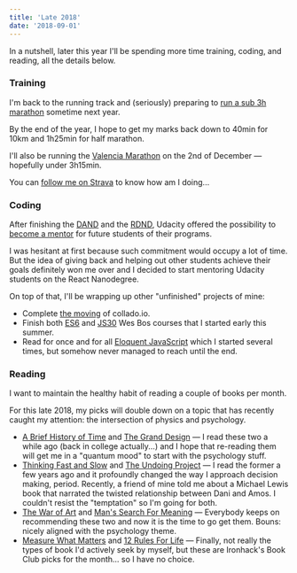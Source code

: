 ```yaml
---
title: 'Late 2018'
date: '2018-09-01'
---
```


In a nutshell, later this year I'll be spending more time training, coding, and reading, all the details below.

### Training

I'm back to the running track and (seriously) preparing to [run a sub 3h marathon](/blog/2018/going-sub3) sometime next year.

By the end of the year, I hope to get my marks back down to 40min for 10km and 1h25min for half marathon.

I'll also be running the [Valencia Marathon](https://www.valenciaciudaddelrunning.com/maraton/maraton/) on the 2nd of December — hopefully under 3h15min.

You can [follow me on Strava](https://www.strava.com/athletes/marccollado) to know how am I doing...

### Coding

After finishing the [DAND](/blog/2018/udacity-dand) and the [RDND](/blog/2018/udacity-rdnd), Udacity offered the possibility to [become a mentor](https://www.udacity.com/start-mentoring) for future students of their programs.

I was hesitant at first because such commitment would occupy a lot of time. But the idea of giving back and helping out other students achieve their goals definitely won me over and I decided to start mentoring Udacity students on the React Nanodegree.

On top of that, I'll be wrapping up other "unfinished" projects of mine:

- Complete [the moving](/blog/2018/moving-collado-io) of collado.io.
- Finish both [ES6](https://es6.io/) and [JS30](https://javascript30.com/) Wes Bos courses that I started early this summer.
- Read for once and for all [Eloquent JavaScript](https://eloquentjavascript.net/) which I started several times, but somehow never managed to reach until the end.

### Reading

I want to maintain the healthy habit of reading a couple of books per month.

For this late 2018, my picks will double down on a topic that has recently caught my attention: the intersection of physics and psychology.

- [A Brief History of Time](https://www.amazon.com/dp/B0031RDVMI/) and [The Grand Design](https://www.amazon.com/dp/B00422LESE/) — I read these two a while ago (back in college actually...) and I hope that re-reading them will get me in a "quantum mood" to start with the psychology stuff.
- [Thinking Fast and Slow](https://www.amazon.com/dp/B00555X8OA/) and [The Undoing Project](https://www.amazon.com/dp/B01GI6S7EK/) — I read the former a few years ago and it profoundly changed the way I approach decision making, period. Recently, a friend of mine told me about a Michael Lewis book that narrated the twisted relationship between Dani and Amos. I couldn't resist the "temptation" so I'm going for both.
- [The War of Art](https://www.amazon.com/dp/1501260626/) and [Man's Search For Meaning](https://www.amazon.com/dp/080701429X/) — Everybody keeps on recommending these two and now it is the time to go get them. Bouns: nicely aligned with the psychology theme.
- [Measure What Matters](https://www.amazon.com/dp/B078X4HKS9/) and [12 Rules For Life](https://www.amazon.com/dp/B078C6C7QS/) — Finally, not really the types of book I'd actively seek by myself, but these are Ironhack's Book Club picks for the month... so I have no choice.
